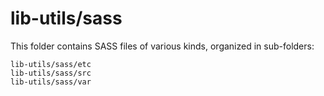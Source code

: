 # lib-utils/sass

This folder contains SASS files of various kinds, organized in sub-folders:

    lib-utils/sass/etc
    lib-utils/sass/src
    lib-utils/sass/var
